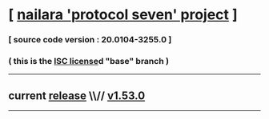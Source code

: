 
# [ [nailara 'protocol seven' project](http://src.nailara.net/) ]

### [ source code version : 20.0104-3255.0 ]

### ( this is the [ISC license](license)d "base" branch )
---
## current [release](https://github.com/anotherlink/nailara/releases) \\\\// [v1.53.0](https://github.com/anotherlink/nailara/releases/tag/v1.53.0)
---
